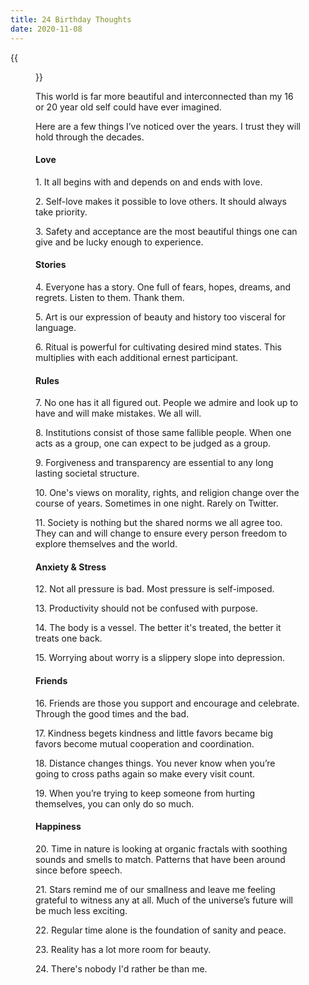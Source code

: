 ```yaml
---
title: 24 Birthday Thoughts
date: 2020-11-08
---
```


{{<figure src="/IMG_1548.png">}}

This world is far more beautiful and interconnected than my 16 or 20 year old self could have ever imagined. 

Here are a few things I’ve noticed over the years. I trust they will hold through the decades. 


#### Love

1\. It all begins with and depends on and ends with love. 

2\. Self-love makes it possible to love others. It should always take priority. 

3\. Safety and acceptance are the most beautiful things one can give and be lucky enough to experience. 

#### Stories

4\. Everyone has a story. One full of fears, hopes, dreams, and regrets. Listen to them. Thank them.

5\. Art is our expression of beauty and history too visceral for language.

6\. Ritual is powerful for cultivating desired mind states. This multiplies with each additional ernest participant. 

#### Rules

7\. No one has it all figured out. People we admire and look up to have and will make mistakes. We all will. 

8\. Institutions consist of those same fallible people. When one acts as a group, one can expect to be judged as a group.

9\. Forgiveness and transparency are essential to any long lasting societal structure. 

10\. One's views on morality, rights, and religion change over the course of years. Sometimes in one night. Rarely on Twitter. 

11\. Society is nothing but the shared norms we all agree too. They can and will change to ensure every person freedom to explore themselves and the world. 

#### Anxiety & Stress

12\. Not all pressure is bad. Most pressure is self-imposed. 

13\. Productivity should not be confused with purpose. 

14\. The body is a vessel. The better it's treated, the better it treats one back.

15\. Worrying about worry is a slippery slope into depression. 

#### Friends

16\. Friends are those you support and encourage and celebrate. Through the good times and the bad. 

17\. Kindness begets kindness and little favors became big favors become mutual cooperation and coordination. 

18\. Distance changes things. You never know when you’re going to cross paths again so make every visit count.

19\. When you’re trying to keep someone from hurting themselves, you can only do so much.

#### Happiness

20\. Time in nature is looking at organic fractals with soothing sounds and smells to match. Patterns that have been around since before speech. 

21\. Stars remind me of our smallness and leave me feeling grateful to witness any at all. Much of the universe’s future will be much less exciting. 

22\. Regular time alone is the foundation of sanity and peace. 

23\. Reality has a lot more room for beauty.

24\. There's nobody I'd rather be than me. 